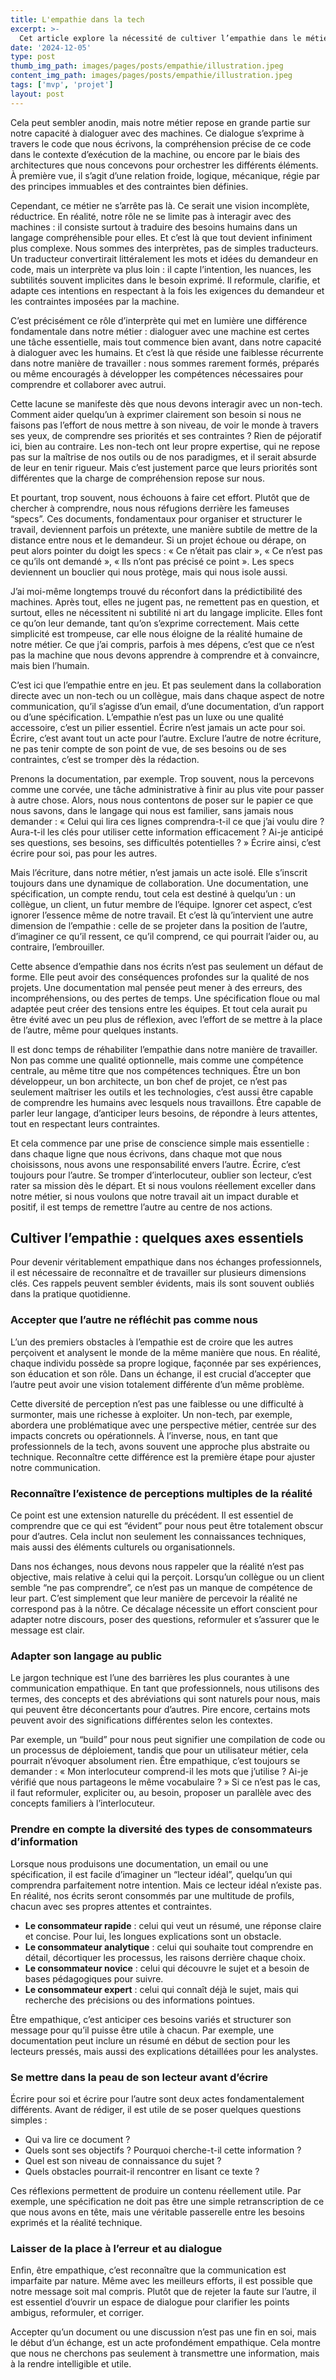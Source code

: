 ```yaml
---
title: L'empathie dans la tech
excerpt: >-
  Cet article explore la nécessité de cultiver l’empathie dans le métier de la tech, en soulignant l’importance de comprendre l’autre pour mieux communiquer, rédiger et collaborer, que ce soit avec des humains ou des machines.
date: '2024-12-05'
type: post
thumb_img_path: images/pages/posts/empathie/illustration.jpeg
content_img_path: images/pages/posts/empathie/illustration.jpeg
tags: ['mvp', 'projet']
layout: post
---
```

Cela peut sembler anodin, mais notre métier repose en grande partie sur notre capacité à dialoguer avec des machines. Ce dialogue s’exprime à travers le code que nous écrivons, la compréhension précise de ce code dans le contexte d’exécution de la machine, ou encore par le biais des architectures que nous concevons pour orchestrer les différents éléments. À première vue, il s’agit d’une relation froide, logique, mécanique, régie par des principes immuables et des contraintes bien définies.

Cependant, ce métier ne s’arrête pas là. Ce serait une vision incomplète, réductrice. En réalité, notre rôle ne se limite pas à interagir avec des machines : il consiste surtout à traduire des besoins humains dans un langage compréhensible pour elles. Et c’est là que tout devient infiniment plus complexe. Nous sommes des interprètes, pas de simples traducteurs. Un traducteur convertirait littéralement les mots et idées du demandeur en code, mais un interprète va plus loin : il capte l’intention, les nuances, les subtilités souvent implicites dans le besoin exprimé. Il reformule, clarifie, et adapte ces intentions en respectant à la fois les exigences du demandeur et les contraintes imposées par la machine.

C’est précisément ce rôle d’interprète qui met en lumière une différence fondamentale dans notre métier : dialoguer avec une machine est certes une tâche essentielle, mais tout commence bien avant, dans notre capacité à dialoguer avec les humains. Et c’est là que réside une faiblesse récurrente dans notre manière de travailler : nous sommes rarement formés, préparés ou même encouragés à développer les compétences nécessaires pour comprendre et collaborer avec autrui.

Cette lacune se manifeste dès que nous devons interagir avec un non-tech. Comment aider quelqu’un à exprimer clairement son besoin si nous ne faisons pas l’effort de nous mettre à son niveau, de voir le monde à travers ses yeux, de comprendre ses priorités et ses contraintes ? Rien de péjoratif ici, bien au contraire. Les non-tech ont leur propre expertise, qui ne repose pas sur la maîtrise de nos outils ou de nos paradigmes, et il serait absurde de leur en tenir rigueur. Mais c’est justement parce que leurs priorités sont différentes que la charge de compréhension repose sur nous.

Et pourtant, trop souvent, nous échouons à faire cet effort. Plutôt que de chercher à comprendre, nous nous réfugions derrière les fameuses “specs”. Ces documents, fondamentaux pour organiser et structurer le travail, deviennent parfois un prétexte, une manière subtile de mettre de la distance entre nous et le demandeur. Si un projet échoue ou dérape, on peut alors pointer du doigt les specs : « Ce n’était pas clair », « Ce n’est pas ce qu’ils ont demandé », « Ils n’ont pas précisé ce point ». Les specs deviennent un bouclier qui nous protège, mais qui nous isole aussi.

J’ai moi-même longtemps trouvé du réconfort dans la prédictibilité des machines. Après tout, elles ne jugent pas, ne remettent pas en question, et surtout, elles ne nécessitent ni subtilité ni art du langage implicite. Elles font ce qu’on leur demande, tant qu’on s’exprime correctement. Mais cette simplicité est trompeuse, car elle nous éloigne de la réalité humaine de notre métier. Ce que j’ai compris, parfois à mes dépens, c’est que ce n’est pas la machine que nous devons apprendre à comprendre et à convaincre, mais bien l’humain.

C’est ici que l’empathie entre en jeu. Et pas seulement dans la collaboration directe avec un non-tech ou un collègue, mais dans chaque aspect de notre communication, qu’il s’agisse d’un email, d’une documentation, d’un rapport ou d’une spécification. L’empathie n’est pas un luxe ou une qualité accessoire, c’est un pilier essentiel. Écrire n’est jamais un acte pour soi. Écrire, c’est avant tout un acte pour l’autre. Exclure l’autre de notre écriture, ne pas tenir compte de son point de vue, de ses besoins ou de ses contraintes, c’est se tromper dès la rédaction.

Prenons la documentation, par exemple. Trop souvent, nous la percevons comme une corvée, une tâche administrative à finir au plus vite pour passer à autre chose. Alors, nous nous contentons de poser sur le papier ce que nous savons, dans le langage qui nous est familier, sans jamais nous demander : « Celui qui lira ces lignes comprendra-t-il ce que j’ai voulu dire ? Aura-t-il les clés pour utiliser cette information efficacement ? Ai-je anticipé ses questions, ses besoins, ses difficultés potentielles ? » Écrire ainsi, c’est écrire pour soi, pas pour les autres.

Mais l’écriture, dans notre métier, n’est jamais un acte isolé. Elle s’inscrit toujours dans une dynamique de collaboration. Une documentation, une spécification, un compte rendu, tout cela est destiné à quelqu’un : un collègue, un client, un futur membre de l’équipe. Ignorer cet aspect, c’est ignorer l’essence même de notre travail. Et c’est là qu’intervient une autre dimension de l’empathie : celle de se projeter dans la position de l’autre, d’imaginer ce qu’il ressent, ce qu’il comprend, ce qui pourrait l’aider ou, au contraire, l’embrouiller.

Cette absence d’empathie dans nos écrits n’est pas seulement un défaut de forme. Elle peut avoir des conséquences profondes sur la qualité de nos projets. Une documentation mal pensée peut mener à des erreurs, des incompréhensions, ou des pertes de temps. Une spécification floue ou mal adaptée peut créer des tensions entre les équipes. Et tout cela aurait pu être évité avec un peu plus de réflexion, avec l’effort de se mettre à la place de l’autre, même pour quelques instants.

Il est donc temps de réhabiliter l’empathie dans notre manière de travailler. Non pas comme une qualité optionnelle, mais comme une compétence centrale, au même titre que nos compétences techniques. Être un bon développeur, un bon architecte, un bon chef de projet, ce n’est pas seulement maîtriser les outils et les technologies, c’est aussi être capable de comprendre les humains avec lesquels nous travaillons. Être capable de parler leur langage, d’anticiper leurs besoins, de répondre à leurs attentes, tout en respectant leurs contraintes.

Et cela commence par une prise de conscience simple mais essentielle : dans chaque ligne que nous écrivons, dans chaque mot que nous choisissons, nous avons une responsabilité envers l’autre. Écrire, c’est toujours pour l’autre. Se tromper d’interlocuteur, oublier son lecteur, c’est rater sa mission dès le départ. Et si nous voulons réellement exceller dans notre métier, si nous voulons que notre travail ait un impact durable et positif, il est temps de remettre l’autre au centre de nos actions.

## Cultiver l’empathie : quelques axes essentiels

Pour devenir véritablement empathique dans nos échanges professionnels, il est nécessaire de reconnaître et de travailler sur plusieurs dimensions clés. Ces rappels peuvent sembler évidents, mais ils sont souvent oubliés dans la pratique quotidienne.

### Accepter que l’autre ne réfléchit pas comme nous

L’un des premiers obstacles à l’empathie est de croire que les autres perçoivent et analysent le monde de la même manière que nous. En réalité, chaque individu possède sa propre logique, façonnée par ses expériences, son éducation et son rôle. Dans un échange, il est crucial d’accepter que l’autre peut avoir une vision totalement différente d’un même problème.

Cette diversité de perception n’est pas une faiblesse ou une difficulté à surmonter, mais une richesse à exploiter. Un non-tech, par exemple, abordera une problématique avec une perspective métier, centrée sur des impacts concrets ou opérationnels. À l’inverse, nous, en tant que professionnels de la tech, avons souvent une approche plus abstraite ou technique. Reconnaître cette différence est la première étape pour ajuster notre communication.

### Reconnaître l’existence de perceptions multiples de la réalité

Ce point est une extension naturelle du précédent. Il est essentiel de comprendre que ce qui est “évident” pour nous peut être totalement obscur pour d’autres. Cela inclut non seulement les connaissances techniques, mais aussi des éléments culturels ou organisationnels.

Dans nos échanges, nous devons nous rappeler que la réalité n’est pas objective, mais relative à celui qui la perçoit. Lorsqu’un collègue ou un client semble “ne pas comprendre”, ce n’est pas un manque de compétence de leur part. C’est simplement que leur manière de percevoir la réalité ne correspond pas à la nôtre. Ce décalage nécessite un effort conscient pour adapter notre discours, poser des questions, reformuler et s’assurer que le message est clair.

### Adapter son langage au public

Le jargon technique est l’une des barrières les plus courantes à une communication empathique. En tant que professionnels, nous utilisons des termes, des concepts et des abréviations qui sont naturels pour nous, mais qui peuvent être déconcertants pour d’autres. Pire encore, certains mots peuvent avoir des significations différentes selon les contextes.

Par exemple, un “build” pour nous peut signifier une compilation de code ou un processus de déploiement, tandis que pour un utilisateur métier, cela pourrait n’évoquer absolument rien. Être empathique, c’est toujours se demander : « Mon interlocuteur comprend-il les mots que j’utilise ? Ai-je vérifié que nous partageons le même vocabulaire ? » Si ce n’est pas le cas, il faut reformuler, expliciter ou, au besoin, proposer un parallèle avec des concepts familiers à l’interlocuteur.

### Prendre en compte la diversité des types de consommateurs d’information

Lorsque nous produisons une documentation, un email ou une spécification, il est facile d’imaginer un “lecteur idéal”, quelqu’un qui comprendra parfaitement notre intention. Mais ce lecteur idéal n’existe pas. En réalité, nos écrits seront consommés par une multitude de profils, chacun avec ses propres attentes et contraintes.

- **Le consommateur rapide** : celui qui veut un résumé, une réponse claire et concise. Pour lui, les longues explications sont un obstacle.
- **Le consommateur analytique** : celui qui souhaite tout comprendre en détail, décortiquer les processus, les raisons derrière chaque choix.
- **Le consommateur novice** : celui qui découvre le sujet et a besoin de bases pédagogiques pour suivre.
- **Le consommateur expert** : celui qui connaît déjà le sujet, mais qui recherche des précisions ou des informations pointues.

Être empathique, c’est anticiper ces besoins variés et structurer son message pour qu’il puisse être utile à chacun. Par exemple, une documentation peut inclure un résumé en début de section pour les lecteurs pressés, mais aussi des explications détaillées pour les analystes.

### Se mettre dans la peau de son lecteur avant d’écrire

Écrire pour soi et écrire pour l’autre sont deux actes fondamentalement différents. Avant de rédiger, il est utile de se poser quelques questions simples :

- Qui va lire ce document ?
- Quels sont ses objectifs ? Pourquoi cherche-t-il cette information ?
- Quel est son niveau de connaissance du sujet ?
- Quels obstacles pourrait-il rencontrer en lisant ce texte ?

Ces réflexions permettent de produire un contenu réellement utile. Par exemple, une spécification ne doit pas être une simple retranscription de ce que nous avons en tête, mais une véritable passerelle entre les besoins exprimés et la réalité technique.

### Laisser de la place à l’erreur et au dialogue

Enfin, être empathique, c’est reconnaître que la communication est imparfaite par nature. Même avec les meilleurs efforts, il est possible que notre message soit mal compris. Plutôt que de rejeter la faute sur l’autre, il est essentiel d’ouvrir un espace de dialogue pour clarifier les points ambigus, reformuler, et corriger.

Accepter qu’un document ou une discussion n’est pas une fin en soi, mais le début d’un échange, est un acte profondément empathique. Cela montre que nous ne cherchons pas seulement à transmettre une information, mais à la rendre intelligible et utile.